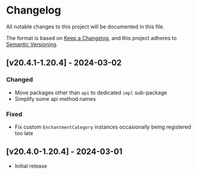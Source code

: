 # Changelog
All notable changes to this project will be documented in this file.

The format is based on [Keep a Changelog](https://keepachangelog.com/en/1.0.0/),
and this project adheres to [Semantic Versioning](https://semver.org/spec/v2.0.0.html).

## [v20.4.1-1.20.4] - 2024-03-02
### Changed
- Move packages other than `api` to dedicated `impl` sub-package
- Simplify some api method names
### Fixed
- Fix custom `EnchantmentCategory` instances occasionally being registered too late

## [v20.4.0-1.20.4] - 2024-03-01
- Initial release
